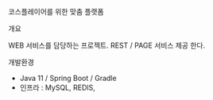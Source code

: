 코스플레이어를 위한 맞춤 플랫폼

개요 

WEB 서비스를 담당하는 프로젝트. REST / PAGE 서비스 제공 한다.


개발환경

- Java 11 / Spring Boot / Gradle
- 인프라 : MySQL, REDIS, 


